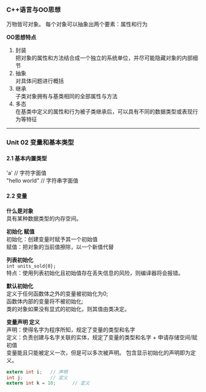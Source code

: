### C++语言与OO思想
万物皆可对象。
每个对象可以抽象出两个要素：属性和行为

**OO思想特点**
1. 封装   
把对象的属性和方法结合成一个独立的系统单位，并尽可能隐藏对象的内部细节
2. 抽象    
对具体问题进行概括
3. 继承   
子类对象拥有与基类相同的全部属性与方法
4. 多态   
在基类中定义的属性和行为被子类继承后，可以具有不同的数据类型或表现行为等特征
***
### Unit 02 变量和基本类型    
#### 2.1 基本内置类型
'a' // 字符字面值     
"hello world" // 字符串字面值

#### 2.2 变量
**什么是对象**    
具有某种数据类型的内存空间。

**初始化 赋值**    
初始化：创建变量时赋予其一个初始值    
赋值：把对象的当前值擦除，以一个新值代替

**列表初始化**   
`int units_sold{0};`   
特点：使用列表初始化且初始值存在丢失信息的风险，则编译器将会报错。

**默认初始化**    
定义于任何函数体之外的变量被初始化为0;        
函数体内部的变量将不被初始化;         
类的对象如果没有显式的初始化，则其值由类决定。    

**变量声明 定义**     
声明：使得名字为程序所知，规定了变量的类型和名字    
定义：负责创建与名字关联的实体，规定了变量的类型和名字 + 申请存储空间/赋初值   
变量能且只能被定义一次，但是可以多次被声明。
包含显示初始化的声明即为定义。
```c
extern int i;   // 声明
int j;          // 定义
extern int k = 10;      // 定义
```

